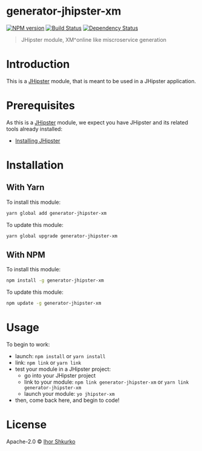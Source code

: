 # generator-jhipster-xm
[![NPM version][npm-image]][npm-url] [![Build Status][travis-image]][travis-url] [![Dependency Status][daviddm-image]][daviddm-url]
> JHipster module, XM^online like miscroservice generation

# Introduction

This is a [JHipster](http://jhipster.github.io/) module, that is meant to be used in a JHipster application.

# Prerequisites

As this is a [JHipster](http://jhipster.github.io/) module, we expect you have JHipster and its related tools already installed:

- [Installing JHipster](https://jhipster.github.io/installation.html)

# Installation

## With Yarn

To install this module:

```bash
yarn global add generator-jhipster-xm
```

To update this module:

```bash
yarn global upgrade generator-jhipster-xm
```

## With NPM

To install this module:

```bash
npm install -g generator-jhipster-xm
```

To update this module:

```bash
npm update -g generator-jhipster-xm
```

# Usage

To begin to work:
- launch: `npm install` or `yarn install`
- link: `npm link` or `yarn link`
- test your module in a JHipster project: 
    - go into your JHipster project
    - link to your module: `npm link generator-jhipster-xm` or `yarn link generator-jhipster-xm`
    - launch your module: `yo jhipster-xm`
- then, come back here, and begin to code!

# License

Apache-2.0 © [Ihor Shkurko](https://www.xm-online.com/)


[npm-image]: https://img.shields.io/npm/v/generator-jhipster-xm.svg
[npm-url]: https://npmjs.org/package/generator-jhipster-xm
[travis-image]: https://travis-ci.org/ishkurko/generator-jhipster-xm.svg?branch=master
[travis-url]: https://travis-ci.org/ishkurko/generator-jhipster-xm
[daviddm-image]: https://david-dm.org/ishkurko/generator-jhipster-xm.svg?theme=shields.io
[daviddm-url]: https://david-dm.org/ishkurko/generator-jhipster-xm

